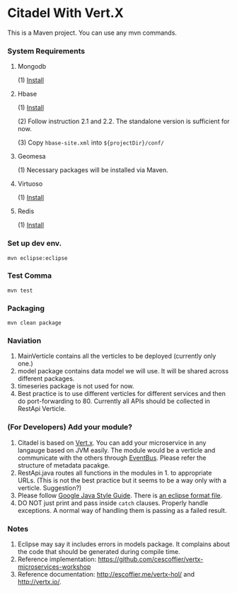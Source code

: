 # Citadel With Vert.X

This is a Maven project. You can use any mvn commands.

### System Requirements
1. Mongodb

   (1) [Install](https://docs.mongodb.com/manual/installation/)
 
2. Hbase

   (1) [Install](https://hbase.apache.org/book.html#quickstart)
 
   (2) Follow instruction 2.1 and 2.2. The standalone version is sufficient for now.
 
   (3) Copy ``hbase-site.xml`` into ``${projectDir}/conf/``
 
3. Geomesa

   (1) Necessary packages will be installed via Maven.
 
4. Virtuoso

   (1) [Install](https://github.com/openlink/virtuoso-opensource)
 
5. Redis 

   (1) [Install](https://redis.io/topics/quickstart)



### Set up dev env.
```{r, engine='bash', count_lines}
mvn eclipse:eclipse
```

### Test Comma
```{r, engine='bash', count_lines}
mvn test
```

### Packaging
```{r, engine='bash', count_lines}
mvn clean package
```

### Naviation
1. MainVerticle contains all the verticles to be deployed (currently only one.)
2. model package contains data model we will use. It will be shared across different packages.
3. timeseries package is not used for now.
4. Best practice is to use different verticles for different services and then do port-forwarding to 80. Currently all APIs should be collected in RestApi Verticle.

### (For Developers) Add your module?
1. Citadel is based on [Vert.x](http://vertx.io/). You can add your microservice in any langauge based on JVM easily. The module would be a verticle and communicate with the others through [EventBus](http://vertx.io/docs/vertx-core/java/#_the_event_bus_api). Please refer the structure of metadata pacakge.
2. RestApi.java routes all functions in the modules in 1. to appropriate URLs. (This is not the best practice but it seems to be a way only with a verticle. Suggestion?)
3. Please follow [Google Java Style Guide](https://google.github.io/styleguide/javaguide.html). There is [an eclipse format file](https://github.com/google/styleguide/blob/gh-pages/eclipse-java-google-style.xml).
4. DO NOT just print and pass inside ``catch`` clauses. Properly handle exceptions. A normal way of handling them is passing as a failed result.

### Notes
1. Eclipse may say it includes errors in models package. It complains about the code that should be generated during compile time.
2. Reference implementation: https://github.com/cescoffier/vertx-microservices-workshop
3. Reference documentation: http://escoffier.me/vertx-hol/ and http://vertx.io/.
